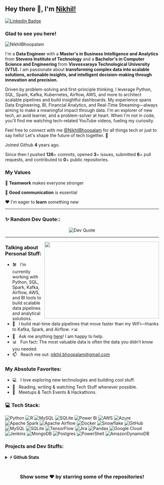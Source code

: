 ## Hey there 👋, I'm [Nikhil!](https://github.com/NikhilBhoopalam/)

[![Linkedin Badge](https://img.shields.io/badge/-LinkedIn-0e76a8?style=flat-square&logo=Linkedin&logoColor=white)](https://www.linkedin.com/in/nikhil-bhoopalam/)

### Glad to see you here!
<p align="left"> <img src="https://komarev.com/ghpvc/?username=NikhilBhoopalam&label=Profile%20views&color=0e75b6&style=flat" alt="NikhilBhoopalam" /> </p> 

I'm a **Data Engineer** with a **Master's in Business Intelligence and Analytics** from **Stevens Institute of Technology** and a **Bachelor's in Computer Science and Engineering** from **Visvesvaraya Technological University (VTU).** I am passionate about **transforming complex data into scalable solutions, actionable insights, and intelligent decision-making through innovation and precision.** 

Driven by problem-solving and first-principle thinking, I leverage Python, SQL, Spark, Kafka, Kubernetes, Airflow, AWS, and more to architect scalable pipelines and build insightful dashboards. My experience spans Data Engineering, BI, Financial Analytics, and Real-Time Streaming—always aiming to make a meaningful impact through data. I'm an explorer of new tech, an avid learner, and a problem-solver at heart. When I'm not in code, you'll find me watching tech-related YouTube videos, fueling my curiosity.

Feel free to connect with me [@NikhilBhoopalam](https://github.com/NikhilBhoopalam/) for all things tech or just to say hello! Let's shape the future of tech together. 🌟

Joined Github **4** years ago.

Since then I pushed **126**+ commits, opened **3**+ issues, submitted **6**+ pull requests, and contributed to **0**+ public repositories.

### My Values

👐 **Teamwork** makes everyone stronger

🔑 **Good communication** is essential

♥️ I'm eager to **learn** something new

<hr>
<h3 align="left">✨ Random Dev Quote::</h3>
<p align="center">
  <img src="https://quotes-github-readme.vercel.app/api?type=horizontal&theme=dark" alt="Dev Quote" />
</p>
<hr>


<img align="right" height="250" width="375" alt="" src="https://raw.githubusercontent.com/iampavangandhi/iampavangandhi/master/gifs/coder.gif" />

### Talking about Personal Stuff:

- 🛠 &nbsp; I’m currently working with Python, SQL, Spark, Kafka, Airflow, AWS, and BI tools to build scalable data pipelines and analytical solutions.
- 🚀 &nbsp;  I build real-time data pipelines that move faster than my WiFi—thanks to Kafka, Spark, and Airflow. ⚡📊
- 💬 &nbsp; Ask me anything [here](https://github.com/NikhilBhoopalam/NikhilBhoopalam/issues/1)! I am happy to help.
- 📊 &nbsp; Fun fact: The most valuable data is often the data you didn’t know you needed.
- 📫 &nbsp; Reach me out: nikhil.bhoopalam@gmail.com

### My Absolute Favorites:

- 💻 &nbsp; I love exploring new technologies and building cool stuff.
- 📰 &nbsp; Reading, writing & watching Tech Stuff whenever possible.
- 🍕 &nbsp; Meetups & Tech Events & Hackathons.

### 💻 Tech Stack:
![Python](https://img.shields.io/badge/python-3670A0?style=for-the-badge&logo=python&logoColor=ffdd54) ![R](https://img.shields.io/badge/r-%23276DC3.svg?style=for-the-badge&logo=r&logoColor=white) ![MySQL](https://img.shields.io/badge/mysql-4479A1.svg?style=for-the-badge&logo=mysql&logoColor=white) ![SQLite](https://img.shields.io/badge/sqlite-%2307405e.svg?style=for-the-badge&logo=sqlite&logoColor=white) ![Power Bi](https://img.shields.io/badge/power_bi-F2C811?style=for-the-badge&logo=powerbi&logoColor=black) ![AWS](https://img.shields.io/badge/AWS-%23FF9900.svg?style=for-the-badge&logo=amazon-aws&logoColor=white) ![Azure](https://img.shields.io/badge/azure-%230072C6.svg?style=for-the-badge&logo=microsoftazure&logoColor=white) ![Apache Spark](https://img.shields.io/badge/Apache%20Spark-FDEE21?style=for-the-badge&logo=apachespark&logoColor=black) ![Apache Airflow](https://img.shields.io/badge/Apache%20Airflow-017CEE?style=for-the-badge&logo=Apache%20Airflow&logoColor=white) ![Docker](https://img.shields.io/badge/docker-%230db7ed.svg?style=for-the-badge&logo=docker&logoColor=white) ![Snowflake](https://img.shields.io/badge/snowflake-%2329B5E8.svg?style=for-the-badge&logo=snowflake&logoColor=white) ![GitHub](https://img.shields.io/badge/github-%23121011.svg?style=for-the-badge&logo=github&logoColor=white) ![MySQL](https://img.shields.io/badge/mysql-4479A1.svg?style=for-the-badge&logo=mysql&logoColor=white) ![SQLite](https://img.shields.io/badge/sqlite-%2307405e.svg?style=for-the-badge&logo=sqlite&logoColor=white) ![TensorFlow](https://img.shields.io/badge/TensorFlow-%23FF6F00.svg?style=for-the-badge&logo=TensorFlow&logoColor=white) ![Jira](https://img.shields.io/badge/jira-%230A0FFF.svg?style=for-the-badge&logo=jira&logoColor=white) ![Pandas](https://img.shields.io/badge/pandas-%23150458.svg?style=for-the-badge&logo=pandas&logoColor=white) ![Google Cloud](https://img.shields.io/badge/GoogleCloud-%234285F4.svg?style=for-the-badge&logo=google-cloud&logoColor=white) ![Jenkins](https://img.shields.io/badge/jenkins-%232C5263.svg?style=for-the-badge&logo=jenkins&logoColor=white) ![MongoDB](https://img.shields.io/badge/MongoDB-%234ea94b.svg?style=for-the-badge&logo=mongodb&logoColor=white) ![Postgres](https://img.shields.io/badge/postgres-%23316192.svg?style=for-the-badge&logo=postgresql&logoColor=white) ![PowerShell](https://img.shields.io/badge/PowerShell-%235391FE.svg?style=for-the-badge&logo=powershell&logoColor=white) ![AmazonDynamoDB](https://img.shields.io/badge/Amazon%20DynamoDB-4053D6?style=for-the-badge&logo=Amazon%20DynamoDB&logoColor=white)

### Projects and Dev Stuffs:

<details>
  <summary><b>⚡ Github Stats</b></summary>

  <br />
  <img height="180em" src="https://github-readme-stats.vercel.app/api?username=NikhilBhoopalam&show_icons=true&hide_border=true&&count_private=true&include_all_commits=true" />
  <img height="180em" src="https://github-readme-stats.vercel.app/api/top-langs/?username=NikhilBhoopalam&hide=TeX&layout=compact"/>
</details>


#

<div align="center">

### Show some ❤️ by starring some of the repositories!

</div>
